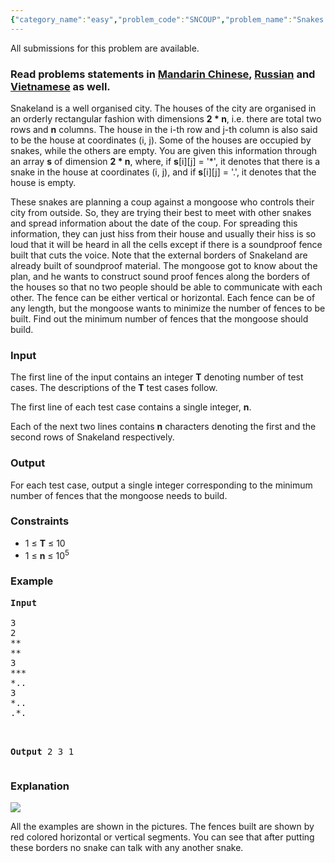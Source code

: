 ```yaml
---
{"category_name":"easy","problem_code":"SNCOUP","problem_name":"Snakes and their coup against The mongoose","languages_supported":{"0":"ADA","1":"ASM","2":"BASH","3":"BF","4":"C","5":"C99 strict","6":"CAML","7":"CLOJ","8":"CLPS","9":"CPP 4.3.2","10":"CPP 4.9.2","11":"CPP14","12":"CS2","13":"D","14":"ERL","15":"FORT","16":"FS","17":"GO","18":"HASK","19":"ICK","20":"ICON","21":"JAVA","22":"JS","23":"LISP clisp","24":"LISP sbcl","25":"LUA","26":"NEM","27":"NICE","28":"NODEJS","29":"PAS fpc","30":"PAS gpc","31":"PERL","32":"PERL6","33":"PHP","34":"PIKE","35":"PRLG","36":"PYPY","37":"PYTH","38":"PYTH 3.4","39":"RUBY","40":"SCALA","41":"SCM chicken","42":"SCM guile","43":"SCM qobi","44":"ST","45":"TCL","46":"TEXT","47":"WSPC"},"max_timelimit":1,"source_sizelimit":50000,"problem_author":"admin2","problem_tester":"kingofnumbers","date_added":"31-05-2017","tags":{"0":"admin2","1":"easy","2":"greedy","3":"snckpb17"},"editorial_url":"https://discuss.codechef.com/problems/SNCOUP","time":{"view_start_date":1496331000,"submit_start_date":1496331000,"visible_start_date":1496331000,"end_date":1735669800},"layout":"problem"}
---
```

<span class="solution-visible-txt">All submissions for this problem are available.</span><h3>Read problems statements in <a target="_blank" 
href="http://www.codechef.com/download/translated/SNCKPB17/mandarin/SNCOUP.pdf">Mandarin Chinese</a>, <a target="_blank" 
href="http://www.codechef.com/download/translated/SNCKPB17/russian/SNCOUP.pdf">Russian</a> and <a target="_blank" 
href="http://www.codechef.com/download/translated/SNCKPB17/vietnamese/SNCOUP.pdf">Vietnamese</a> as well.</h3>

<p>Snakeland is a well organised city. The houses of the city are organised in an orderly rectangular fashion with dimensions <b>2 * n</b>, i.e. there are total two rows and <b>n</b> columns. The house in the i-th row and j-th column is also said to be the house at coordinates (i, j). Some of the houses are occupied by snakes, while the others are empty. You are given this information through an array <b>s</b> of dimension <b>2 * n</b>, where, if <b>s</b>[i][j] = '*', it denotes that there is a snake in the house at coordinates (i, j), and if <b>s</b>[i][j] = '.', it denotes that the house is empty. </p>

<p>These snakes are planning a coup against a mongoose who controls their city from outside. So, they are trying their best to meet with other snakes and spread information about the date of the coup. For spreading this information, they can just hiss from their house and usually their hiss is so loud that it will be heard in all the cells except if there is a soundproof fence built that cuts the voice. Note that the external borders of Snakeland are already built of soundproof material. The mongoose got to know about the plan, and he wants to construct sound proof fences along the borders of the houses so that no two people should be able to communicate with each other. The fence can be either vertical or horizontal.  Each fence can be of any length, but the mongoose wants to minimize the number of fences to be built. Find out the minimum number of fences that the mongoose should build.</p>

<h3>Input</h3>
<p>The first line of the input contains an integer <b>T</b> denoting number of test cases. The descriptions of the <b>T</b> test cases follow.</p>
<p>The first line of each test case contains a single integer, <b>n</b>.</p>
<p>Each of the next two lines contains <b>n</b> characters denoting the first and the second rows of Snakeland respectively.</p>

<h3>Output</h3>
<p>For each test case, output a single integer corresponding to the minimum number of fences that the mongoose needs to build.</p>

<h3>Constraints</h3>
<ul>
<li>1 ≤ <b>T</b> ≤ 10</li>
<li>1 ≤ <b>n</b> ≤ 10<sup>5</sup></li>
</ul>

<h3>Example</h3>
<pre>
<b>Input</b>
<tt>
3
2
**
**
3
***
*..
3
*..
.*.
</tt>

<b>Output</b>
2
3
1
</pre>

<h3>Explanation</h3>
<img src="https://discuss.codechef.com/upfiles/fences.png"/>

<p>All the examples are shown in the pictures. The fences built are shown by red colored horizontal or vertical segments. You can see that after putting these borders no snake can talk with any another snake.</p>